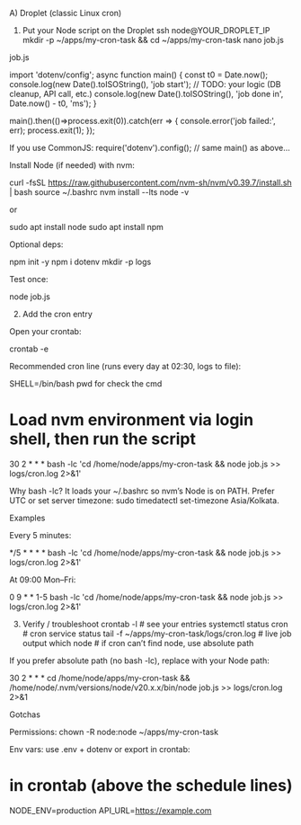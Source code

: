 A) Droplet (classic Linux cron)
1) Put your Node script on the Droplet
ssh node@YOUR_DROPLET_IP
mkdir -p ~/apps/my-cron-task && cd ~/apps/my-cron-task
nano job.js


job.js

import 'dotenv/config';
async function main() {
  const t0 = Date.now();
  console.log(new Date().toISOString(), 'job start');
  // TODO: your logic (DB cleanup, API call, etc.)
  console.log(new Date().toISOString(), 'job done in', Date.now() - t0, 'ms');
}

main().then(()=>process.exit(0)).catch(err => {
  console.error('job failed:', err);
  process.exit(1);
});


If you use CommonJS:
require('dotenv').config();
// same main() as above…


Install Node (if needed) with nvm:

curl -fsSL https://raw.githubusercontent.com/nvm-sh/nvm/v0.39.7/install.sh | bash
source ~/.bashrc
nvm install --lts
node -v

or

sudo apt install node
sudo apt install npm

Optional deps:

npm init -y
npm i dotenv
mkdir -p logs


Test once:

node job.js

2) Add the cron entry

Open your crontab:

crontab -e


Recommended cron line (runs every day at 02:30, logs to file):

SHELL=/bin/bash
pwd for check the cmd

# Load nvm environment via login shell, then run the script
30 2 * * * bash -lc 'cd /home/node/apps/my-cron-task && node job.js >> logs/cron.log 2>&1'


Why bash -lc? It loads your ~/.bashrc so nvm’s Node is on PATH.
Prefer UTC or set server timezone: sudo timedatectl set-timezone Asia/Kolkata.

Examples

Every 5 minutes:

*/5 * * * * bash -lc 'cd /home/node/apps/my-cron-task && node job.js >> logs/cron.log 2>&1'


At 09:00 Mon–Fri:

0 9 * * 1-5 bash -lc 'cd /home/node/apps/my-cron-task && node job.js >> logs/cron.log 2>&1'

3) Verify / troubleshoot
crontab -l                           # see your entries
systemctl status cron                # cron service status
tail -f ~/apps/my-cron-task/logs/cron.log   # live job output
which node                           # if cron can’t find node, use absolute path


If you prefer absolute path (no bash -lc), replace with your Node path:

30 2 * * * cd /home/node/apps/my-cron-task && /home/node/.nvm/versions/node/v20.x.x/bin/node job.js >> logs/cron.log 2>&1


Gotchas

Permissions: chown -R node:node ~/apps/my-cron-task

Env vars: use .env + dotenv or export in crontab:

# in crontab (above the schedule lines)
NODE_ENV=production
API_URL=https://example.com